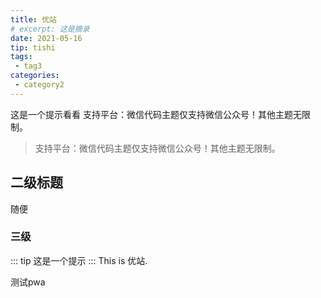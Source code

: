```yaml
---
title: 优站
# excerpt: 这是摘录
date: 2021-05-16
tip: tishi
tags:
 - tag3
categories: 
 - category2
---
```


这是一个提示看看
支持平台：微信代码主题仅支持微信公众号！其他主题无限制。

<!-- more -->
> 支持平台：微信代码主题仅支持微信公众号！其他主题无限制。
## 二级标题
随便

### 三级

::: tip
这是一个提示
:::
This is 优站.

测试pwa